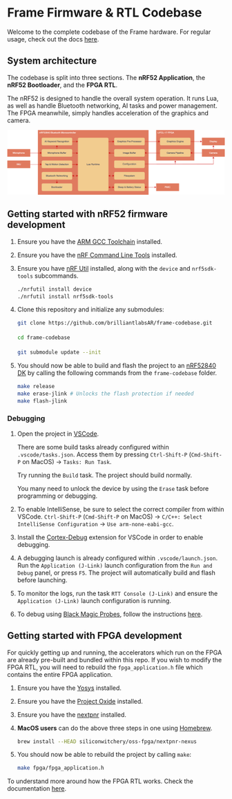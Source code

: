 # Frame Firmware & RTL Codebase

Welcome to the complete codebase of the Frame hardware. For regular usage, check out the docs [here](https://docs.brilliant.xyz).
 
## System architecture

The codebase is split into three sections. The **nRF52 Application**, the **nRF52 Bootloader**, and the **FPGA RTL**. 

The nRF52 is designed to handle the overall system operation. It runs Lua, as well as handle Bluetooth networking, AI tasks and power management. The FPGA meanwhile, simply handles acceleration of the graphics and camera.

![Frame system architecture diagram](docs/diagrams/frame-system-architecture.drawio.png)

## Getting started with nRF52 firmware development

1. Ensure you have the [ARM GCC Toolchain](https://developer.arm.com/downloads/-/arm-gnu-toolchain-downloads) installed.

1. Ensure you have the [nRF Command Line Tools](https://www.nordicsemi.com/Products/Development-tools/nRF-Command-Line-Tools) installed.

1. Ensure you have [nRF Util](https://www.nordicsemi.com/Products/Development-tools/nRF-Util) installed, along with the `device` and `nrf5sdk-tools` subcommands.

    ```sh
    ./nrfutil install device
    ./nrfutil install nrf5sdk-tools
    ```

1. Clone this repository and initialize any submodules:

    ```sh
    git clone https://github.com/brilliantlabsAR/frame-codebase.git
    
    cd frame-codebase

    git submodule update --init
    ```

1. You should now be able to build and flash the project to an [nRF52840 DK](https://www.nordicsemi.com/Products/Development-hardware/nRF52840-DK) by calling the following commands from the `frame-codebase` folder.

    ```sh
    make release
    make erase-jlink # Unlocks the flash protection if needed
    make flash-jlink
    ```

### Debugging

1. Open the project in [VSCode](https://code.visualstudio.com).

    There are some build tasks already configured within `.vscode/tasks.json`. Access them by pressing `Ctrl-Shift-P` (`Cmd-Shift-P` on MacOS) → `Tasks: Run Task`.

    Try running the `Build` task. The project should build normally.

    You many need to unlock the device by using the `Erase` task before programming or debugging.

1. To enable IntelliSense, be sure to select the correct compiler from within VSCode. `Ctrl-Shift-P` (`Cmd-Shift-P` on MacOS) → `C/C++: Select IntelliSense Configuration` → `Use arm-none-eabi-gcc`.

1. Install the [Cortex-Debug](https://marketplace.visualstudio.com/items?itemName=marus25.cortex-debug) extension for VSCode in order to enable debugging.

1. A debugging launch is already configured within `.vscode/launch.json`. Run the `Application (J-Link)` launch configuration from the `Run and Debug` panel, or press `F5`. The project will automatically build and flash before launching.

1. To monitor the logs, run the task `RTT Console (J-Link)` and ensure the `Application (J-Link)` launch configuration is running.

1. To debug using [Black Magic Probes](https://black-magic.org/index.html), follow the instructions [here](/production/blackmagic/README.md).

## Getting started with FPGA development

For quickly getting up and running, the accelerators which run on the FPGA are already pre-built and bundled within this repo. If you wish to modify the FPGA RTL, you will need to rebuild the `fpga_application.h` file which contains the entire FPGA application.

1. Ensure you have the [Yosys](https://github.com/YosysHQ/yosys) installed.

1. Ensure you have the [Project Oxide](https://github.com/gatecat/prjoxide) installed.

1. Ensure you have the [nextpnr](https://github.com/YosysHQ/nextpnr) installed.

1. **MacOS users** can do the above three steps in one using [Homebrew](https://brew.sh).

    ```sh
    brew install --HEAD siliconwitchery/oss-fpga/nextpnr-nexus
    ```

1. You should now be able to rebuild the project by calling `make`:

    ```sh
    make fpga/fpga_application.h
    ```

To understand more around how the FPGA RTL works. Check the documentation [here](docs/fpga-architecture.md).
